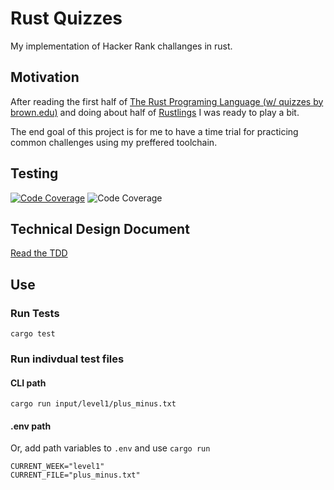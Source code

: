# Rust Quizzes

My implementation of Hacker Rank challanges in rust.

## Motivation
After reading the first half of [The Rust Programing Language (w/ quizzes by brown.edu)](https://rust-book.cs.brown.edu/) and doing about half of [Rustlings](https://github.com/rust-lang/rustlings/) I was ready to play a bit.

The end goal of this project is for me to have a time trial for practicing common challenges using my preffered toolchain.

## Testing
[![Code Coverage](https://codecov.io/gh/danielclough/rust-quizzes/branch/main/graph/badge.svg?token=ZSYEUFAGUV)](https://codecov.io/gh/danielclough/rust-quizzes)
![Code Coverage](https://codecov.io/gh/danielclough/rust-quizzes/branch/main/graphs/sunburst.svg?token=ZSYEUFAGUV)

## Technical Design Document
[Read the TDD]()

## Use 

### Run Tests
`cargo test`

### Run indivdual test files
#### CLI path
`cargo run input/level1/plus_minus.txt`

#### .env path
Or, add path variables to `.env` and use `cargo run`
```
CURRENT_WEEK="level1"
CURRENT_FILE="plus_minus.txt"
```
